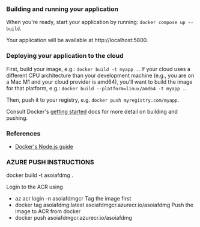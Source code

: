 ### Building and running your application

When you're ready, start your application by running:
`docker compose up --build`.

Your application will be available at http://localhost:5800.

### Deploying your application to the cloud

First, build your image, e.g.: `docker build -t myapp .`.
If your cloud uses a different CPU architecture than your development
machine (e.g., you are on a Mac M1 and your cloud provider is amd64),
you'll want to build the image for that platform, e.g.:
`docker build --platform=linux/amd64 -t myapp .`.

Then, push it to your registry, e.g. `docker push myregistry.com/myapp`.

Consult Docker's [getting started](https://docs.docker.com/go/get-started-sharing/)
docs for more detail on building and pushing.

### References
* [Docker's Node.js guide](https://docs.docker.com/language/nodejs/)



### AZURE PUSH INSTRUCTIONS
docker build -t asoiafdmg .

Login to the ACR using
- az acr login -n asoiafdmgcr 
Tag the image first
- docker tag asoiafdmg:latest asoiafdmgcr.azurecr.io/asoiafdmg
Push the image to ACR from docker 
- docker push asoiafdmgcr.azurecr.io/asoiafdmg
